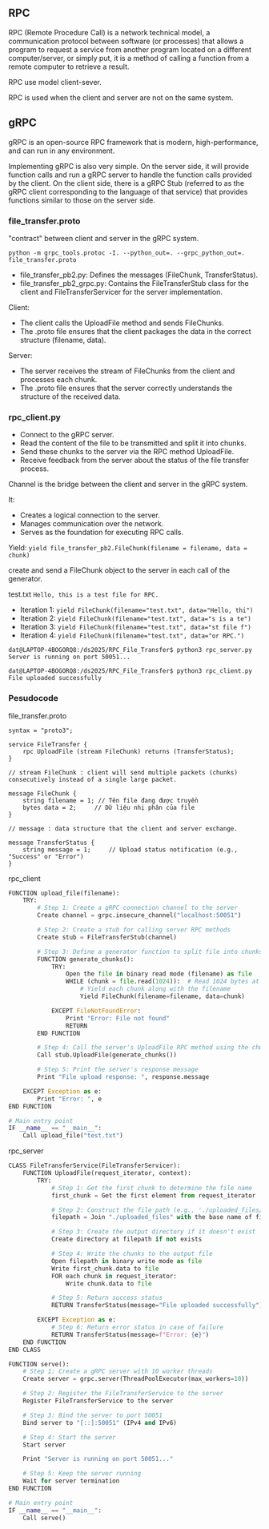 ## RPC
RPC (Remote Procedure Call) is a network technical model, a communication protocol between software (or processes) that allows a program to request a service from another program located on a different computer/server, or simply put, it is a method of calling a function from a remote computer to retrieve a result.

RPC use model client-sever. 

RPC is used when the client and server are not on the same system.

## gRPC
gRPC is an open-source RPC framework that is modern, high-performance, and can run in any environment.

Implementing gRPC is also very simple. On the server side, it will provide function calls and run a gRPC server to handle the function calls provided by the client. On the client side, there is a gRPC Stub (referred to as the gRPC client corresponding to the language of that service) that provides functions similar to those on the server side.

### file_transfer.proto
"contract" between client and server in the gRPC system.

```
python -m grpc_tools.protoc -I. --python_out=. --grpc_python_out=. file_transfer.proto
```
- file_transfer_pb2.py: Defines the messages (FileChunk, TransferStatus). 
- file_transfer_pb2_grpc.py: Contains the FileTransferStub class for the client and FileTransferServicer for the server implementation.

Client: 
- The client calls the UploadFile method and sends FileChunks. 
- The .proto file ensures that the client packages the data in the correct structure (filename, data). 

Server: 
- The server receives the stream of FileChunks from the client and processes each chunk. 
- The .proto file ensures that the server correctly understands the structure of the received data.


### rpc_client.py
- Connect to the gRPC server.
- Read the content of the file to be transmitted and split it into chunks.
- Send these chunks to the server via the RPC method UploadFile.
- Receive feedback from the server about the status of the file transfer process.

Channel is the bridge between the client and server in the gRPC system. 

It: 
- Creates a logical connection to the server. 
- Manages communication over the network. 
- Serves as the foundation for executing RPC calls.

Yield:
``yield file_transfer_pb2.FileChunk(filename = filename, data = chunk)``

create and send a FileChunk object to the server in each call of the generator.

test.txt ``Hello, this is a test file for RPC.``
- Iteration 1: ``yield FileChunk(filename="test.txt", data="Hello, thi")``
- Iteration 2: ``yield FileChunk(filename="test.txt", data="s is a te")``
- Iteration 3: ``yield FileChunk(filename="test.txt", data="st file f")``
- Iteration 4: ``yield FileChunk(filename="test.txt", data="or RPC.")``


```
dat@LAPTOP-4BOGORQ8:/ds2025/RPC_File_Transfer$ python3 rpc_server.py
Server is running on port 50051...
```

```
dat@LAPTOP-4BOGORQ8:/ds2025/RPC_File_Transfer$ python3 rpc_client.py
File uploaded successfully
```

### Pesudocode

file_transfer.proto

```
syntax = "proto3";

service FileTransfer {
    rpc UploadFile (stream FileChunk) returns (TransferStatus);
}

// stream FileChunk : client will send multiple packets (chunks) consecutively instead of a single large packet.

message FileChunk {
    string filename = 1; // Tên file đang được truyền
    bytes data = 2;     // Dữ liệu nhị phân của file
}

// message : data structure that the client and server exchange.

message TransferStatus {
    string message = 1;     // Upload status notification (e.g., "Success" or "Error")
}
```

rpc_client
```py
FUNCTION upload_file(filename):
    TRY:
        # Step 1: Create a gRPC connection channel to the server
        Create channel = grpc.insecure_channel("localhost:50051")

        # Step 2: Create a stub for calling server RPC methods
        Create stub = FileTransferStub(channel)

        # Step 3: Define a generator function to split file into chunks
        FUNCTION generate_chunks():
            TRY:
                Open the file in binary read mode (filename) as file
                WHILE (chunk = file.read(1024)):  # Read 1024 bytes at a time
                    # Yield each chunk along with the filename
                    Yield FileChunk(filename=filename, data=chunk)

            EXCEPT FileNotFoundError:
                Print "Error: File not found"
                RETURN
        END FUNCTION

        # Step 4: Call the server's UploadFile RPC method using the chunk generator
        Call stub.UploadFile(generate_chunks())

        # Step 5: Print the server's response message
        Print "File upload response: ", response.message

    EXCEPT Exception as e:
        Print "Error: ", e
END FUNCTION

# Main entry point
IF __name__ == "__main__":
    Call upload_file("test.txt")
```

rpc_server
```py
CLASS FileTransferService(FileTransferServicer):
    FUNCTION UploadFile(request_iterator, context):
        TRY:
            # Step 1: Get the first chunk to determine the file name
            first_chunk = Get the first element from request_iterator

            # Step 2: Construct the file path (e.g., './uploaded_files/test.txt')
            filepath = Join "./uploaded_files" with the base name of first_chunk.filename

            # Step 3: Create the output directory if it doesn't exist
            Create directory at filepath if not exists

            # Step 4: Write the chunks to the output file
            Open filepath in binary write mode as file
            Write first_chunk.data to file
            FOR each chunk in request_iterator:
                Write chunk.data to file

            # Step 5: Return success status
            RETURN TransferStatus(message="File uploaded successfully")

        EXCEPT Exception as e:
            # Step 6: Return error status in case of failure
            RETURN TransferStatus(message=f"Error: {e}")
    END FUNCTION
END CLASS

FUNCTION serve():
    # Step 1: Create a gRPC server with 10 worker threads
    Create server = grpc.server(ThreadPoolExecutor(max_workers=10))

    # Step 2: Register the FileTransferService to the server
    Register FileTransferService to the server

    # Step 3: Bind the server to port 50051
    Bind server to "[::]:50051" (IPv4 and IPv6)

    # Step 4: Start the server
    Start server

    Print "Server is running on port 50051..."

    # Step 5: Keep the server running
    Wait for server termination
END FUNCTION

# Main entry point
IF __name__ == "__main__":
    Call serve()
```